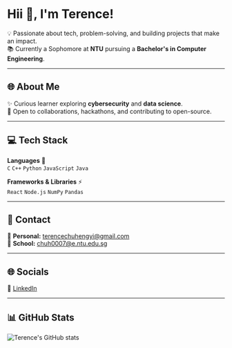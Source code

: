 # Hii 👋, I'm Terence!  

💡 Passionate about tech, problem-solving, and building projects that make an impact.  
📚 Currently a Sophomore at **NTU** pursuing a **Bachelor's in Computer Engineering**.  

---

## 🌐 About Me  
✨ Curious learner exploring **cybersecurity** and **data science**.  
🤝 Open to collaborations, hackathons, and contributing to open-source.  

---

## 💻 Tech Stack  

**Languages** 📝  
`C` `C++` `Python` `JavaScript` `Java`  

**Frameworks & Libraries** ⚡  
`React` `Node.js` 
`NumPy` `Pandas`  

---

## 📱 Contact  

📧 **Personal:** [terencechuhengyi@gmail.com](mailto:terencechuhengyi@gmail.com)  
🏫 **School:** [chuh0007@e.ntu.edu.sg](mailto:chuh0007@e.ntu.edu.sg)  

---

## 🌐 Socials  

🔗 [LinkedIn](https://www.linkedin.com/in/terence-chu-b64902293/)  

---

## 📊 GitHub Stats  

![Terence's GitHub stats](https://github-readme-stats.vercel.app/api?username=choochootrain23&show_icons=true&theme=tokyonight)
